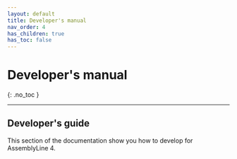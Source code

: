```yaml
---
layout: default
title: Developer's manual
nav_order: 4
has_children: true
has_toc: false
---
```


# Developer's manual
{: .no_toc }

---

## Developer's guide

This section of the documentation show you how to develop for AssemblyLine 4.